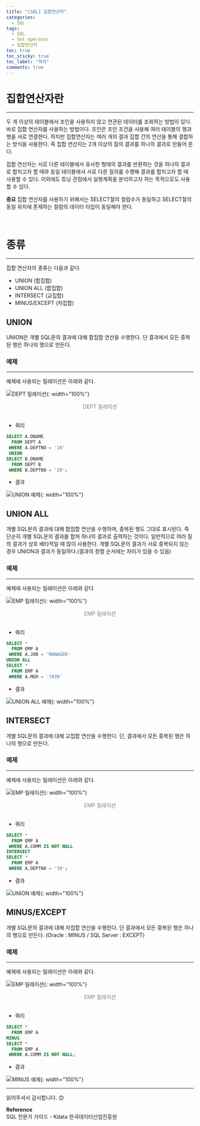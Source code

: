 ```yaml
---
title: "[SQL] 집합연산자"
categories:
  - SQL
tags:
  - SQL
  - Set operator
  - 집합연산자
toc: true
toc_sticky: true
toc_label: "목차"
comments: true
---
```


# 집합연산자란
---
두 개 이상의 테이블에서 조인을 사용하지 않고 연관된 데이터를 조회하는 방법이 있다. 바로 집합 연산자를 사용하는 방법이다. 조인은 조인 조건을 사용해 여러 테이블의 행과 행을 서로 연결한다. 하지만 집합연산자는 여러 개의 결과 집합 간의 연산을 통해 결합하는 방식을 사용한다. 즉 집합 연산자는 2개 이상의 질의 결과를 하나의 결과로 만들어 준다.

집합 연산자는 서로 다른 테이블에서 유사한 형태의 결과를 반환하는 것을 하나의 결과로 합치고자 할 때와 동일 테이블에서 서로 다른 질의를 수행해 결과를 합치고자 할 때 사용할 수 있다. 이외에도 튜닝 관점에서 실행계획을 분리하고자 하는 목적으로도 사용할 수 있다.

__중요__
집합 연산자를 사용하기 위해서는 SELECT절의 컬럼수가 동일하고 SELECT절의 동일 위치에 존재하는 컬럼의 데이터 타입이 동일해야 한다.

<br>

# 종류
---
집합 연산자의 종류는 다음과 같다.
- UNION (합집합)
- UNION ALL (합집합)
- INTERSECT (교집합)
- MINUS/EXCEPT (차집합)

## UNION
UNION은 개별 SQL문의 결과에 대해 합집합 연산을 수행한다. 단 결과에서 모든 중복된 행은 하나의 행으로 만든다.

### 예제
---
예제에 사용되는 릴레이션은 아래와 같다.

![DEPT 릴레이션](/blog/assets/img/posts/20221004/dept-relation.png "DEPT 릴레이션"){: width="100%"}
<div style="color: gray; text-align: center; margin-bottom: 30px;">DEPT 릴레이션</div>

- 쿼리
  
```sql
SELECT A.DNAME
  FROM DEPT A
 WHERE A.DEPTNO = '10'
 UNION
SELECT B.DNAME 
  FROM DEPT B
 WHERE B.DEPTNO = '20';
```

- 결과

![UNION 예제](/blog/assets/img/posts/20221020/query-example.png "UNION 예제"){: width="100%"}

## UNION ALL
개별 SQL문의 결과에 대해 합집합 연산을 수행하며, 중복된 행도 그대로 표시된다. 즉 단순히 개별 SQL문의 결과를 합쳐 하나의 결과로 출력하는 것이다. 일반적으로 여러 질의 결과가 상호 배타적일 때 많이 사용한다. 개별 SQL문의 결과가 서로 중복되지 않는 경우 UNION과 결과가 동일하다.(결과의 정렬 순서에는 차이가 있을 수 있음)

### 예제
---
예제에 사용되는 릴레이션은 아래와 같다.

![EMP 릴레이션](/blog/assets/img/posts/20221017/emp-relation.png "EMP 릴레이션"){: width="100%"}
<div style="color: gray; text-align: center; margin-bottom: 30px;">EMP 릴레이션</div>

- 쿼리
  
```sql
SELECT *
  FROM EMP A
 WHERE A.JOB = 'MANAGER'
UNION ALL
SELECT *
  FROM EMP A
 WHERE A.MGR = '7839'
```

- 결과

![UNION ALL 예제](/blog/assets/img/posts/20221020/query-example2.png "UNION ALL 예제"){: width="100%"}

## INTERSECT
개별 SQL문의 결과에 대해 교집합 연산을 수행한다. 단, 결과에서 모든 중복된 행은 하나의 행으로 만든다.

### 예제
---
예제에 사용되는 릴레이션은 아래와 같다.

![EMP 릴레이션](/blog/assets/img/posts/20221017/emp-relation.png "EMP 릴레이션"){: width="100%"}
<div style="color: gray; text-align: center; margin-bottom: 30px;">EMP 릴레이션</div>

- 쿼리
  
```sql
SELECT *
  FROM EMP A
 WHERE A.COMM IS NOT NULL
INTERSECT
SELECT *
  FROM EMP A
 WHERE A.DEPTNO = '30';
```

- 결과

![UNION 예제](/blog/assets/img/posts/20221020/query-example3.png "UNION 예제"){: width="100%"}

## MINUS/EXCEPT
개별 SQL문의 결과에 대해 차집합 연산을 수행한다. 단 결과에서 모든 중복된 행은 하나의 행으로 만든다. (Oracle : MINUS / SQL Server : EXCEPT)

### 예제
---
예제에 사용되는 릴레이션은 아래와 같다.

![EMP 릴레이션](/blog/assets/img/posts/20221017/emp-relation.png "EMP 릴레이션"){: width="100%"}
<div style="color: gray; text-align: center; margin-bottom: 30px;">EMP 릴레이션</div>

- 쿼리
  
```sql
SELECT *
  FROM EMP A
MINUS
SELECT *
  FROM EMP A
 WHERE A.COMM IS NOT NULL;
```

- 결과

![MINUS 예제](/blog/assets/img/posts/20221020/query-example4.png "MINUS 예제"){: width="100%"}

---

읽어주셔서 감사합니다. 😊 

__Reference__  
SQL 전문가 가이드 - Kdata 한국데이터산업진흥원  